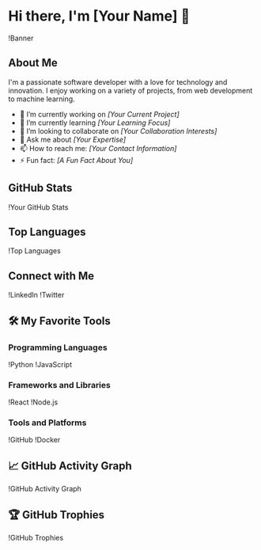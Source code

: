 # Hi there, I'm [Your Name] 👋

!Banner

## About Me
I'm a passionate software developer with a love for technology and innovation. I enjoy working on a variety of projects, from web development to machine learning.

- 🔭 I’m currently working on *[Your Current Project]*
- 🌱 I’m currently learning *[Your Learning Focus]*
- 👯 I’m looking to collaborate on *[Your Collaboration Interests]*
- 💬 Ask me about *[Your Expertise]*
- 📫 How to reach me: *[Your Contact Information]*
- ⚡ Fun fact: *[A Fun Fact About You]*

## GitHub Stats
!Your GitHub Stats

## Top Languages
!Top Languages

## Connect with Me
!LinkedIn
!Twitter

## 🛠️ My Favorite Tools
### Programming Languages
!Python
!JavaScript

### Frameworks and Libraries
!React
!Node.js

### Tools and Platforms
!GitHub
!Docker

## 📈 GitHub Activity Graph
!GitHub Activity Graph

## 🏆 GitHub Trophies
!GitHub Trophies
